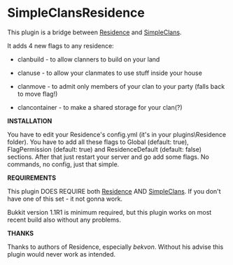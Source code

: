 SimpleClansResidence
====================

This plugin is a bridge between [Residence](http://dev.bukkit.org/server-mods/residence/) and [SimpleClans](http://dev.bukkit.org/server-mods/simpleclans/).

It adds 4 new flags to any residence:

* clanbuild - to allow clanners to build on your land

* clanuse - to allow your clanmates to use stuff inside your house

* clanmove - to admit only members of your clan to your party (falls back to move flag!)

* clancontainer - to make a shared storage for your clan(?)

**INSTALLATION**

You have to edit your Residence's config.yml (it's in your plugins\Residence folder). You have to add all these flags to Global (default: true), FlagPermission (default: true) and ResidenceDefault (default: false) sections. After that just restart your server and go add some flags. No commands, no config, just that simple.

**REQUIREMENTS**

This plugin DOES REQUIRE both [Residence](http://dev.bukkit.org/server-mods/residence/) AND [SimpleClans](http://dev.bukkit.org/server-mods/simpleclans/). If you don't have one of this set - it not gonna work.

Bukkit version 1.1R1 is minimum required, but this plugin works on most recent build also without any problems.

**THANKS**

Thanks to authors of Residence, especially *bekvon*. Without his advise this plugin would never work as intended.